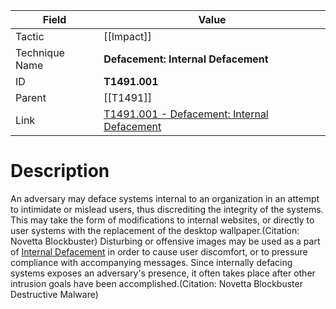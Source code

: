 
|Field|Value|
|---|---|
|Tactic|[[Impact]]|
|Technique Name|**Defacement: Internal Defacement**|
|ID|**T1491.001**|
|Parent|[[T1491]]|
|Link|[T1491.001 - Defacement: Internal Defacement](https://attack.mitre.org/techniques/T1491/001)|

# Description

An adversary may deface systems internal to an organization in an attempt to intimidate or mislead users, thus discrediting the integrity of the systems. This may take the form of modifications to internal websites, or directly to user systems with the replacement of the desktop wallpaper.(Citation: Novetta Blockbuster) Disturbing or offensive images may be used as a part of [Internal Defacement](https://attack.mitre.org/techniques/T1491/001) in order to cause user discomfort, or to pressure compliance with accompanying messages. Since internally defacing systems exposes an adversary's presence, it often takes place after other intrusion goals have been accomplished.(Citation: Novetta Blockbuster Destructive Malware)